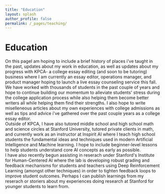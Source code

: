 ```yaml
---
title: "Education"
layout: splash
author_profile: false
permalink: /_pages/teaching/
---
```

<h1>Education</h1>
<body>On this pageI am hoping to include a brief history of places i've taught in the past, updates about my work in education, as well as updates about my progress with KPCA- a college essay editing (and soon to be tutoring) business where I am currently an essay editor, operations manager, and product manager hoping to launch a live essay counseling service this fall. We have worked with thousands of students in the past couple of years and hope to continue building our momentum to alleviate students' stress during the college application process while also helping them become better writers all while helping them find their strengths. I also hope to write miselleneous articles about my own experiences with college admissions as well as tips and advice i've gathered over the past couple years as a college essay editor.
<br> Outside of KPCA, I have also tutored middle school and high school math and science circles at Stanford University, tutored private clients in math, and currently work as an instructor at Inspirit AI where I teach high school students the fundamental ideas and techniques used in modern Artificial Intelligence and Machine learning. I hope to include beginner-level lessons to help students understand core AI concepts as early as possible.
<br> I have also recently begun assisting in reserach under Stanford's Institute for Human-Centered AI where the lab is developing robust grading and feedback mechanisms for students and teachers using Deep Reinforcement Learning (amongst other techniques) in order to tighten feedback loops to improve student outcomes. Perhaps I can publish learnings from my reserach or storiers about my experiences doing research at Stanford for younger students to learn from. </body>